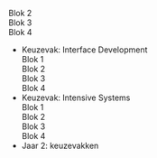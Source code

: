 Blok 2  
Blok 3  
Blok 4  
* Keuzevak: Interface Development  
Blok 1  
Blok 2  
Blok 3  
Blok 4  
* Keuzevak: Intensive Systems  
Blok 1  
Blok 2  
Blok 3  
Blok 4  
* Jaar 2: keuzevakken